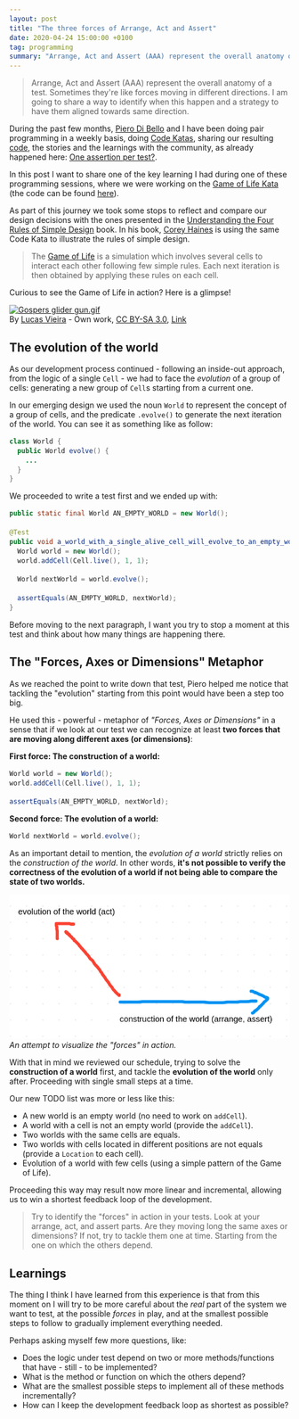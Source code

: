 ```yaml
---
layout: post
title: "The three forces of Arrange, Act and Assert"
date: 2020-04-24 15:00:00 +0100
tag: programming
summary: "Arrange, Act and Assert (AAA) represent the overall anatomy of a test. Sometimes they're like forces moving in different directions. I am going to share a way to identify when this happen and a strategy to have them aligned towards same direction."
---
```


> Arrange, Act and Assert (AAA) represent the overall anatomy of a test. Sometimes they're like forces moving in different directions. I am going to share a way to identify when this happen and a strategy to have them aligned towards same direction.

<!--more-->

During the past few months, [Piero Di Bello](https://twitter.com/pierodibello/) and I have been doing pair programming in a weekly basis, doing [Code Katas](<https://en.wikipedia.org/wiki/Kata_(programming)>), sharing our resulting [code](https://github.com/xpepper?tab=repositories), the stories and the learnings with the community, as already happened here: [One assertion per test?](https://medium.com/@pierodibello/one-assertion-per-test-732cc2a7d3d).

In this post I want to share one of the key learning I had during one of these programming sessions, where we were working on the [Game of Life Kata](http://codingdojo.org/kata/GameOfLife/) (the code can be found [here](https://github.com/xpepper/game-of-life-kata)).

As part of this journey we took some stops to reflect and compare our design decisions with the ones presented in the [Understanding the Four Rules of Simple Design](https://leanpub.com/4rulesofsimpledesign) book. In his book, [Corey Haines](https://twitter.com/coreyhaines) is using the same Code Kata to illustrate the rules of simple design.

> The [Game of Life](https://en.wikipedia.org/wiki/Conway%27s_Game_of_Life) is a simulation which involves several cells to interact each other following few simple rules. Each next iteration is then obtained by applying these rules on each cell.

Curious to see the Game of Life in action? Here is a glimpse!

<p><a href="https://commons.wikimedia.org/wiki/File:Gospers_glider_gun.gif#/media/File:Gospers_glider_gun.gif"><img src="https://upload.wikimedia.org/wikipedia/commons/e/e5/Gospers_glider_gun.gif" alt="Gospers glider gun.gif"></a><br>By <a href="//commons.wikimedia.org/wiki/User:LucasVB" title="User:LucasVB">Lucas Vieira</a> - <span class="int-own-work" lang="en">Own work</span>, <a href="http://creativecommons.org/licenses/by-sa/3.0/" title="Creative Commons Attribution-Share Alike 3.0">CC BY-SA 3.0</a>, <a href="https://commons.wikimedia.org/w/index.php?curid=101736">Link</a></p>

## The evolution of the world

As our development process continued - following an inside-out approach, from the logic of a single `Cell` - we had to face the _evolution_ of a group of cells: generating a new group of `Cell`s starting from a current one.

In our emerging design we used the noun `World` to represent the concept of a group of cells, and the predicate `.evolve()` to generate the next iteration of the world. You can see it as something like as follow:

```java
class World {
  public World evolve() {
    ...
  }
}
```

We proceeded to write a test first and we ended up with:

```java
public static final World AN_EMPTY_WORLD = new World();

@Test
public void a_world_with_a_single_alive_cell_will_evolve_to_an_empty_world() {
  World world = new World();
  world.addCell(Cell.live(), 1, 1);

  World nextWorld = world.evolve();

  assertEquals(AN_EMPTY_WORLD, nextWorld);
}
```

Before moving to the next paragraph, I want you try to stop a moment at this test and think about how many things are happening there.

## The "Forces, Axes or Dimensions" Metaphor

As we reached the point to write down that test, Piero helped me notice that tackling the "evolution" starting from this point would have been a step too big.

He used this - powerful - metaphor of _"Forces, Axes or Dimensions"_ in a sense that if we look at our test we can recognize at least **two forces that are moving along different axes (or dimensions)**:

**First force: The construction of a world:**

```java
World world = new World();
world.addCell(Cell.live(), 1, 1);

assertEquals(AN_EMPTY_WORLD, nextWorld);
```

**Second force: The evolution of a world:**

```java
World nextWorld = world.evolve();
```

As an important detail to mention, the _evolution of a world_ strictly relies on the _construction of the world_. In other words, **it's not possible to verify the correctness of the evolution of a world if not being able to compare the state of two worlds.**

![Forces of Arrange, Act and Assert](/assets/forces-of-arrange-act-assert.png)
_An attempt to visualize the "forces" in action._

With that in mind we reviewed our schedule, trying to solve the **construction of a world** first, and tackle the **evolution of the world** only after. Proceeding with single small steps at a time.

Our new TODO list was more or less like this:

- A new world is an empty world (no need to work on `addCell`).
- A world with a cell is not an empty world (provide the `addCell`).
- Two worlds with the same cells are equals.
- Two worlds with cells located in different positions are not equals (provide a `Location` to each cell).
- Evolution of a world with few cells (using a simple pattern of the Game of Life).

Proceeding this way may result now more linear and incremental, allowing us to win a shortest feedback loop of the development.

> Try to identify the "forces" in action in your tests. Look at your arrange, act, and assert parts. Are they moving long the same axes or dimensions? If not, try to tackle them one at time. Starting from the one on which the others depend.

## Learnings

The thing I think I have learned from this experience is that from this moment on I will try to be more careful about the _real_ part of the system we want to test, at the possible _forces_ in play, and at the smallest possible steps to follow to gradually implement everything needed.

Perhaps asking myself few more questions, like:

- Does the logic under test depend on two or more methods/functions that have - still - to be implemented?
- What is the method or function on which the others depend?
- What are the smallest possible steps to implement all of these methods incrementally?
- How can I keep the development feedback loop as shortest as possible?
